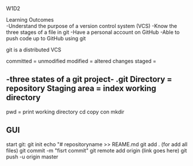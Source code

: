 W1D2

Learning Outcomes     
-Understand the purpose of a version control system (VCS)
-Know the three stages of a file in git
-Have a personal account on GitHub
-Able to push code up to GitHub using git

git is a distributed VCS


committed = unmodified
modified = altered changes
staged = 

-three states of a git project-
.git Directory = repository
Staging area = index
working directory
--------------------
pwd = print working directory
cd
copy con
mkdir

GUI
----------------------
start git: 
git init
echo "# repositoryname >> REAME.md
git add . (for add all files)
git commit -m "fisrt commit"
git remote add origin (link goes here)
git push -u origin master



